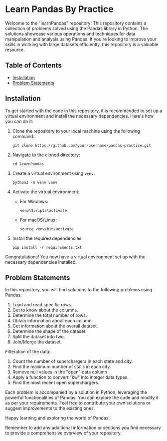 # Learn Pandas By Practice

Welcome to the "learnPandas" repository! This repository contains a collection of problems solved using the Pandas library in Python. The solutions showcase various operations and techniques for data manipulation and analysis using Pandas. If you're looking to improve your skills in working with large datasets efficiently, this repository is a valuable resource.

## Table of Contents
- [Installation](#installation)
- [Problem Statements](#problem-statements)

## Installation

To get started with the code in this repository, it is recommended to set up a virtual environment and install the necessary dependencies. Here's how you can do it:

1. Clone the repository to your local machine using the following command:

   ```
   git clone https://github.com/your-username/pandas-practice.git
   ```

2. Navigate to the cloned directory:

   ```
   cd learnPandas
   ```

3. Create a virtual environment using `venv`:

   ```
   python3 -m venv venv
   ```

4. Activate the virtual environment:

   - For Windows:
   
     ```
     venv\Scripts\activate
     ```
   
   - For macOS/Linux:
   
     ```
     source venv/bin/activate
     ```

5. Install the required dependencies:

   ```
   pip install -r requirements.txt
   ```

Congratulations! You now have a virtual environment set up with the necessary dependencies installed.

## Problem Statements

In this repository, you will find solutions to the following problems using Pandas:

1. Load and read specific rows.
2. Get to know about the columns.
3. Determine the total number of rows.
4. Obtain information about each column.
5. Get information about the overall dataset.
6. Determine the shape of the dataset.
7. Split the dataset into two.
8. Join/Merge the dataset.

Filteration of the data:

1. Count the number of superchargers in each state and city.
2. Find the maximum number of stalls in each city.
3. Remove null values in the "open" data column.
4. Apply a function to convert "kw" into integer data types.
5. Find the most recent open superchargers.

Each problem is accompanied by a solution in Python, leveraging the powerful functionalities of Pandas. You can explore the code and modify it as per your requirements. Feel free to contribute your own solutions or suggest improvements to the existing ones.

Happy learning and exploring the world of Pandas!

Remember to add any additional information or sections you find necessary to provide a comprehensive overview of your repository.